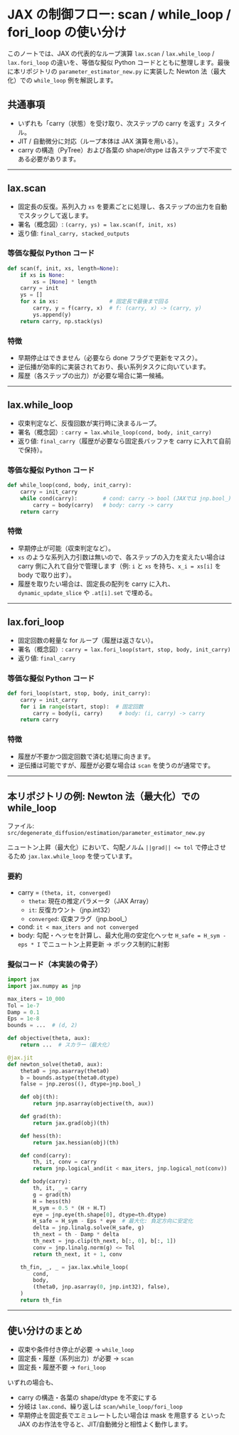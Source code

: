 # JAX の制御フロー: scan / while_loop / fori_loop の使い分け

このノートでは、JAX の代表的なループ演算 `lax.scan` / `lax.while_loop` / `lax.fori_loop` の違いを、等価な擬似 Python コードとともに整理します。最後に本リポジトリの `parameter_estimator_new.py` に実装した Newton 法（最大化）での `while_loop` 例を解説します。

## 共通事項
- いずれも「carry（状態）を受け取り、次ステップの carry を返す」スタイル。
- JIT / 自動微分に対応（ループ本体は JAX 演算を用いる）。
- carry の構造（PyTree）および各葉の shape/dtype は各ステップで不変である必要があります。

---

## lax.scan
- 固定長の反復。系列入力 `xs` を要素ごとに処理し、各ステップの出力を自動でスタックして返します。
- 署名（概念図）: `(carry, ys) = lax.scan(f, init, xs)`
- 返り値: `final_carry, stacked_outputs`

### 等価な擬似 Python コード
```python
def scan(f, init, xs, length=None):
    if xs is None:
        xs = [None] * length
    carry = init
    ys = []
    for x in xs:                # 固定長で最後まで回る
        carry, y = f(carry, x)  # f: (carry, x) -> (carry, y)
        ys.append(y)
    return carry, np.stack(ys)
```

### 特徴
- 早期停止はできません（必要なら done フラグで更新をマスク）。
- 逆伝播が効率的に実装されており、長い系列タスクに向いています。
- 履歴（各ステップの出力）が必要な場合に第一候補。

---

## lax.while_loop
- 収束判定など、反復回数が実行時に決まるループ。
- 署名（概念図）: `carry = lax.while_loop(cond, body, init_carry)`
- 返り値: `final_carry`（履歴が必要なら固定長バッファを carry に入れて自前で保持）。

### 等価な擬似 Python コード
```python
def while_loop(cond, body, init_carry):
    carry = init_carry
    while cond(carry):        # cond: carry -> bool (JAXでは jnp.bool_)
        carry = body(carry)   # body: carry -> carry
    return carry
```

### 特徴
- 早期停止が可能（収束判定など）。
- `xs` のような系列入力引数は無いので、各ステップの入力を変えたい場合は carry 側に入れて自分で管理します（例: `i` と `xs` を持ち、`x_i = xs[i]` を body で取り出す）。
- 履歴を取りたい場合は、固定長の配列を carry に入れ、`dynamic_update_slice` や `.at[i].set` で埋める。

---

## lax.fori_loop
- 固定回数の軽量な for ループ（履歴は返さない）。
- 署名（概念図）: `carry = lax.fori_loop(start, stop, body, init_carry)`
- 返り値: `final_carry`

### 等価な擬似 Python コード
```python
def fori_loop(start, stop, body, init_carry):
    carry = init_carry
    for i in range(start, stop):  # 固定回数
        carry = body(i, carry)     # body: (i, carry) -> carry
    return carry
```

### 特徴
- 履歴が不要かつ固定回数で済む処理に向きます。
- 逆伝播は可能ですが、履歴が必要な場合は `scan` を使うのが通常です。

---

## 本リポジトリの例: Newton 法（最大化）での while_loop
ファイル: `src/degenerate_diffusion/estimation/parameter_estimator_new.py`

ニュートン上昇（最大化）において、勾配ノルム `||grad|| <= tol` で停止させるため `jax.lax.while_loop` を使っています。

### 要約
- carry = `(theta, it, converged)`
  - `theta`: 現在の推定パラメータ（JAX Array）
  - `it`: 反復カウント（jnp.int32）
  - `converged`: 収束フラグ（jnp.bool_）
- cond: `it < max_iters and not converged`
- body: 勾配・ヘッセを計算し、最大化用の安定化ヘッセ `H_safe = H_sym - eps * I` でニュートン上昇更新 → ボックス制約に射影

### 擬似コード（本実装の骨子）
```python
import jax
import jax.numpy as jnp

max_iters = 10_000
Tol = 1e-7
Damp = 0.1
Eps = 1e-8
bounds = ...  # (d, 2)

def objective(theta, aux):
    return ...  # スカラー（最大化）

@jax.jit
def newton_solve(theta0, aux):
    theta0 = jnp.asarray(theta0)
    b = bounds.astype(theta0.dtype)
    false = jnp.zeros((), dtype=jnp.bool_)

    def obj(th):
        return jnp.asarray(objective(th, aux))

    def grad(th):
        return jax.grad(obj)(th)

    def hess(th):
        return jax.hessian(obj)(th)

    def cond(carry):
        th, it, conv = carry
        return jnp.logical_and(it < max_iters, jnp.logical_not(conv))

    def body(carry):
        th, it, _ = carry
        g = grad(th)
        H = hess(th)
        H_sym = 0.5 * (H + H.T)
        eye = jnp.eye(th.shape[0], dtype=th.dtype)
        H_safe = H_sym - Eps * eye  # 最大化: 負定方向に安定化
        delta = jnp.linalg.solve(H_safe, g)
        th_next = th - Damp * delta
        th_next = jnp.clip(th_next, b[:, 0], b[:, 1])
        conv = jnp.linalg.norm(g) <= Tol
        return th_next, it + 1, conv

    th_fin, _, _ = jax.lax.while_loop(
        cond,
        body,
        (theta0, jnp.asarray(0, jnp.int32), false),
    )
    return th_fin
```

---

## 使い分けのまとめ
- 収束や条件付き停止が必要 → `while_loop`
- 固定長・履歴（系列出力）が必要 → `scan`
- 固定長・履歴不要 → `fori_loop`

いずれの場合も、
- carry の構造・各葉の shape/dtype を不変にする
- 分岐は `lax.cond`、繰り返しは `scan/while_loop/fori_loop`
- 早期停止を固定長でエミュレートしたい場合は mask を用意する
といった JAX のお作法を守ると、JIT/自動微分と相性よく動作します。
